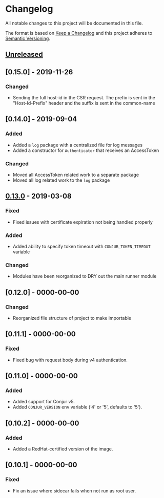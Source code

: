 # Changelog
All notable changes to this project will be documented in this file.

The format is based on [Keep a Changelog](http://keepachangelog.com/en/1.0.0/)
and this project adheres to [Semantic Versioning](http://semver.org/spec/v2.0.0.html).

## [Unreleased]

## [0.15.0] - 2019-11-26

### Changed
- Sending the full host-id in the CSR request. The prefix is sent in the 
  "Host-Id-Prefix" header and the suffix is sent in the common-name

## [0.14.0] - 2019-09-04

### Added
- Added a `log` package with a centralized file for log messages
- Added a constructor for `Authenticator` that receives an AccessToken
 
### Changed
- Moved all AccessToken related work to a separate package
- Moved all log related work to the `log` package

## [0.13.0] - 2019-03-08

### Fixed
- Fixed issues with certificate expiration not being handled properly

### Added
- Added ability to specify token timeout with `CONJUR_TOKEN_TIMEOUT` variable

### Changed
- Modules have been reorganized to DRY out the main runner module

## [0.12.0] - 0000-00-00

### Changed
- Reorganized file structure of project to make importable

## [0.11.1] - 0000-00-00

### Fixed
- Fixed bug with request body during v4 authentication.

## [0.11.0] - 0000-00-00

### Added
- Added support for Conjur v5.
- Added `CONJUR_VERSION` env variable ('4' or '5', defaults to '5').

## [0.10.2] - 0000-00-00

### Added
- Added a RedHat-certified version of the image.

## [0.10.1] - 0000-00-00

### Fixed
- Fix an issue where sidecar fails when not run as root user.

[Unreleased]: https://github.com/cyberark/conjur-authn-k8s-client/compare/v0.13.0...HEAD
[0.13.0]: https://github.com/cyberark/conjur-authn-k8s-client/compare/v0.12.0...v0.13.0
